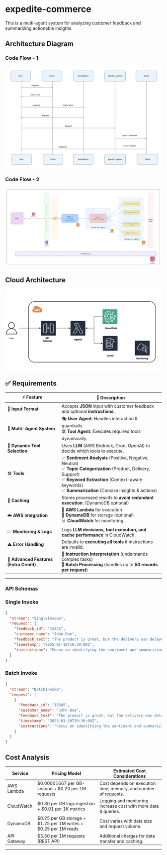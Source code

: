 # expedite-commerce
This is a multi-agent system for analyzing customer feedback and summarizing actionable insights.

## Architecture Diagram 

### Code Flow - 1
![Architecture Diagram](img/agentflow.png)

### Code Flow - 2
![Architecture Diagram](img/code-flow.png)

## Cloud Architecture
![Architecture Diagram](img/image.png)


## ✅ Requirements  

| ⚡ Feature | 📌 Description |
|-----------|--------------|
| 📝 **Input Format** | Accepts **JSON** input with customer feedback and optional **instructions**. |
| 🤖 **Multi-Agent System** | 🎭 **User Agent**: Handles interaction & guardrails. <br> 🛠 **Tool Agent**: Executes required tools dynamically. |
| 🔄 **Dynamic Tool Selection** | Uses **LLM** (AWS Bedrock, Groq, OpenAI) to decide which tools to execute. |
| 🛠 **Tools** | ✅ **Sentiment Analysis** (Positive, Negative, Neutral) <br> ✅ **Topic Categorization** (Product, Delivery, Support) <br> ✅ **Keyword Extraction** (Context-aware keywords) <br> ✅ **Summarization** (Concise insights & actions) |
| 💾 **Caching** | Stores processed results to **avoid redundant execution**. (DynamoDB optional) |
| ☁️ **AWS Integration** | 🚀 **AWS Lambda** for execution <br> 📂 **DynamoDB** for storage (optional) <br> 📊 **CloudWatch** for monitoring |
| 📈 **Monitoring & Logs** | Logs **LLM decisions, tool execution, and cache performance** in CloudWatch. |
| ⚠️ **Error Handling** | Defaults to **executing all tools** if instructions are invalid. |
| 🌟 **Advanced Features (Extra Credit)** | 🧠 **Instruction Interpretation** (understands complex tasks) <br> 🚀 **Batch Processing** (handles up to **50 records per request**) |

---

### API Schemas


### Single Invoke
```json
{
  "stream": "SingleInvoke",
  "request": {
    "feedback_id": "15345",
    "customer_name": "John Doe",
    "feedback_text": "The product is great, but the delivery was delayed.",
    "timestamp": "2025-01-10T10:30:00Z",
    "instructions": "Focus on identifying the sentiment and summarizing actionable insights."
  }
}
```

### Batch Invoke
```json
{
  "stream": "BatchInvoke",
  "request": [
    {
      "feedback_id": "15345",
      "customer_name": "John Doe",
      "feedback_text": "The product is great, but the delivery was delayed.",
      "timestamp": "2025-01-10T10:30:00Z",
      "instructions": "Focus on identifying the sentiment and summarizing actionable insights."
    }
  ]
}
```

## Cost Analysis
 

| Service       | Pricing Model                                      | Estimated Cost Considerations                          |
|--------------|-------------------------------------------------|-------------------------------------------------------|
| AWS Lambda   | $0.00001667 per GB-second + $0.20 per 1M requests | Cost depends on execution time, memory, and number of requests. |
| CloudWatch   | $0.30 per GB logs ingestion + $0.01 per 1K metrics | Logging and monitoring increase cost with more data & queries. |
| DynamoDB     | $0.25 per GB storage + $1.25 per 1M writes + $0.25 per 1M reads | Cost varies with data size and request volume. |
| API Gateway  | $3.50 per 1M requests (REST API)                  | Additional charges for data transfer and caching. |

---